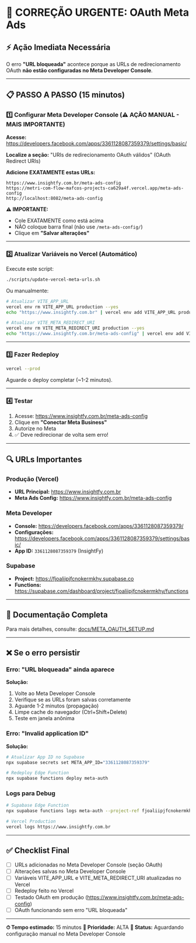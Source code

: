 # 🚨 CORREÇÃO URGENTE: OAuth Meta Ads

## ⚡ Ação Imediata Necessária

O erro **"URL bloqueada"** acontece porque as URLs de redirecionamento OAuth **não estão configuradas no Meta Developer Console**.

---

## 📋 PASSO A PASSO (15 minutos)

### 1️⃣ Configurar Meta Developer Console (⚠️ AÇÃO MANUAL - MAIS IMPORTANTE)

**Acesse:** https://developers.facebook.com/apps/3361128087359379/settings/basic/

**Localize a seção:** "URIs de redirecionamento OAuth válidos" (OAuth Redirect URIs)

**Adicione EXATAMENTE estas URLs:**
```
https://www.insightfy.com.br/meta-ads-config
https://metri-com-flow-mafcos-projects-ca629a4f.vercel.app/meta-ads-config
http://localhost:8082/meta-ads-config
```

**⚠️ IMPORTANTE:**
- Cole EXATAMENTE como está acima
- NÃO coloque barra final (não use `/meta-ads-config/`)
- Clique em **"Salvar alterações"**

---

### 2️⃣ Atualizar Variáveis no Vercel (Automático)

Execute este script:

```bash
./scripts/update-vercel-meta-urls.sh
```

Ou manualmente:

```bash
# Atualizar VITE_APP_URL
vercel env rm VITE_APP_URL production --yes
echo "https://www.insightfy.com.br" | vercel env add VITE_APP_URL production

# Atualizar VITE_META_REDIRECT_URI
vercel env rm VITE_META_REDIRECT_URI production --yes
echo "https://www.insightfy.com.br/meta-ads-config" | vercel env add VITE_META_REDIRECT_URI production
```

---

### 3️⃣ Fazer Redeploy

```bash
vercel --prod
```

Aguarde o deploy completar (~1-2 minutos).

---

### 4️⃣ Testar

1. Acesse: https://www.insightfy.com.br/meta-ads-config
2. Clique em **"Conectar Meta Business"**
3. Autorize no Meta
4. ✅ Deve redirecionar de volta sem erro!

---

## 🔍 URLs Importantes

### Produção (Vercel)
- **URL Principal:** https://www.insightfy.com.br
- **Meta Ads Config:** https://www.insightfy.com.br/meta-ads-config

### Meta Developer
- **Console:** https://developers.facebook.com/apps/3361128087359379/
- **Configurações:** https://developers.facebook.com/apps/3361128087359379/settings/basic/
- **App ID:** `3361128087359379` (InsightFy)

### Supabase
- **Project:** https://fjoaliipjfcnokermkhy.supabase.co
- **Functions:** https://supabase.com/dashboard/project/fjoaliipjfcnokermkhy/functions

---

## 📖 Documentação Completa

Para mais detalhes, consulte: [docs/META_OAUTH_SETUP.md](docs/META_OAUTH_SETUP.md)

---

## ❌ Se o erro persistir

### Erro: "URL bloqueada" ainda aparece

**Solução:**
1. Volte ao Meta Developer Console
2. Verifique se as URLs foram salvas corretamente
3. Aguarde 1-2 minutos (propagação)
4. Limpe cache do navegador (Ctrl+Shift+Delete)
5. Teste em janela anônima

### Erro: "Invalid application ID"

**Solução:**
```bash
# Atualizar App ID no Supabase
npx supabase secrets set META_APP_ID="3361128087359379"

# Redeploy Edge Function
npx supabase functions deploy meta-auth
```

### Logs para Debug

```bash
# Supabase Edge Function
npx supabase functions logs meta-auth --project-ref fjoaliipjfcnokermkhy

# Vercel Production
vercel logs https://www.insightfy.com.br
```

---

## ✅ Checklist Final

- [ ] URLs adicionadas no Meta Developer Console (seção OAuth)
- [ ] Alterações salvas no Meta Developer Console
- [ ] Variáveis VITE_APP_URL e VITE_META_REDIRECT_URI atualizadas no Vercel
- [ ] Redeploy feito no Vercel
- [ ] Testado OAuth em produção (https://www.insightfy.com.br/meta-ads-config)
- [ ] OAuth funcionando sem erro "URL bloqueada"

---

**⏱ Tempo estimado:** 15 minutos
**🔴 Prioridade:** ALTA
**📝 Status:** Aguardando configuração manual no Meta Developer Console
